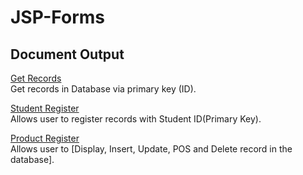 # JSP-Forms
## Document Output

[Get Records](https://github.com/Razuto/JSP-Forms/files/10971606/INDUCTIVO_DATABASE.PROGRAM1.pdf) <br />
Get records in Database via primary key (ID). 

[Student Register](https://github.com/Razuto/JSP-Forms/files/10971608/INDUCTIVO_FINALS.QUIZ2.pdf) <br />
Allows user to register records with Student ID(Primary Key).


[Product Register](https://github.com/Razuto/JSP-Forms/files/10971840/INDUCTIVO_DENGVAX.Enterprises.pdf) <br />
Allows user to [Display, Insert, Update, POS and Delete record in the database].

